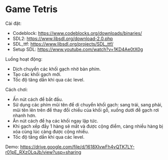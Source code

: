 # Game Tetris
Cài đặt:
+ Codeblock: https://www.codeblocks.org/downloads/binaries/
+ SDL2: https://www.libsdl.org/download-2.0.php
+ SDL_ttf: https://www.libsdl.org/projects/SDL_ttf/
+ Setup SDL: https://www.youtube.com/watch?v=1KD4Ae0tX0g

Luồng hoạt động:
+ Dịch chuyển các khối gạch nhờ bàn phím.
+ Tạo các khối gạch mới.
+ Tốc độ tăng dần khi qua các level.

Cách chơi:
+ Ấn nút cách để bắt đầu.
+ Sử dụng các phím mũi tên để di chuyển khối gạch: sang trái, sang phải, mũi tên lên trên để thay đổi chiều của khối gỗ, xuống dưới để gạch rơi nhanh hơn.
+ Ân nút cách để hạ các khối ngay lập tức.
+ Khi gạch xếp đầy 1 hàng sẽ mất và được cộng điểm, càng nhiều hàng bị xóa cùng lúc càng được cộng nhiều.
+ Tốc độ tăng dần khi qua các level.

Demo: https://drive.google.com/file/d/1618XIvwFh4vQTK7LY-r01pE_RXzOLqJb/view?usp=sharing
